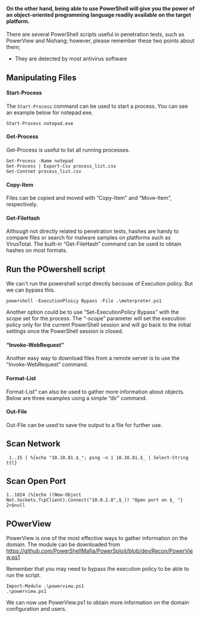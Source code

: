 #### On the other hand, being able to use PowerShell will give you the power of an object-oriented programming language readily available on the target platform.

There are several PowerShell scripts useful in penetration tests, such as PowerView and Nishang; however, please remember these two points about them;

* They are detected by most antivirus software

## Manipulating Files

#### Start-Process

The ` Start-Process ` command can be used to start a process. You can see an example below for notepad.exe.

```
Start-Process notepad.exe
```

#### Get-Process
Get-Process is useful to list all running processes.
```
Get-Process -Name notepad
Get-Process | Export-Csv process_list.csv
Get-Contnet process_list.csv
```

#### Copy-Item

Files can be copied and moved with “Copy-Item” and “Move-Item”, respectively.

#### Get-FileHash
Although not directly related to penetration tests, hashes are handy to compare files or search for malware samples on platforms such as VirusTotal. The built-in “Get-FileHash” command can be used to obtain hashes on most formats.

## Run the POwershell script 
We can't run the powershell script directly becouse of Execution policy. But we can bypass this. 
```
powershell -ExecutionPloicy Bypass -File .\meterpreter.ps1
```

Another option could be to use “Set-ExecutionPolicy Bypass” with the scope set for the process. The “-scope” parameter will set the execution policy only for the current PowerShell session and will go back to the initial settings once the PowerShell session is closed.

#### “Invoke-WebRequest”
Another easy way to download files from a remote server is to use the “Invoke-WebRequest” command.

####  Format-List
Format-List” can also be used to gather more information about objects. Below are three examples using a simple “dir” command.

#### Out-File
Out-File can be used to save the output to a file for further use.

## Scan Network 
```
 1..15 | %{echo "10.10.81.$_"; ping -n 1 10.10.81.$_ | Select-String ttl}
```

## Scan Open Port 
```
1..1024 |%{echo ((New-Object Net.Sockets.TcpClient).Connect("10.0.2.8",$_)) "Open port on $_ "} 2>$null
```

## POwerView

PowerView is one of the most effective ways to gather information on the domain. The module can be downloaded from https://github.com/PowerShellMafia/PowerSploit/blob/dev/Recon/PowerView.ps1

Remember that you may need to bypass the execution policy to be able to run the script.

```
Import-Module .\powerview.ps1
.\powerview.ps1
```
We can now use PowerView.ps1 to obtain more information on the domain configuration and users.

